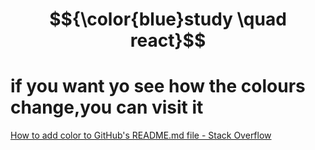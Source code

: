 # $${\color{blue}study \quad react}$$

 # if you want yo see how the colours change,you can visit it

[How to add color to GitHub's README.md file - Stack Overflow](https://stackoverflow.com/questions/11509830/how-to-add-color-to-githubs-readme-md-file)
